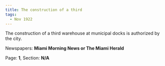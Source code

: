 ```yaml
---  
title: The construction of a third  
tags:  
  - Nov 1922  
---  
```

  
The construction of a third warehouse at municipal docks is authorized by the city.  
  
Newspapers: **Miami Morning News or The Miami Herald**  
  
Page: **1**, Section: **N/A** 
